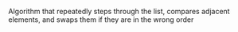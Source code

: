 Algorithm that repeatedly steps through the list, compares adjacent elements, and swaps them if they are in the wrong order
